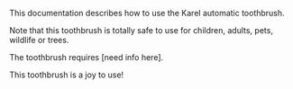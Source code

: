 This documentation describes how to use the Karel automatic toothbrush.

Note that this toothbrush is totally safe to use for children, adults, pets, wildlife or trees.

The toothbrush requires [need info here].

This toothbrush is a joy to use!
